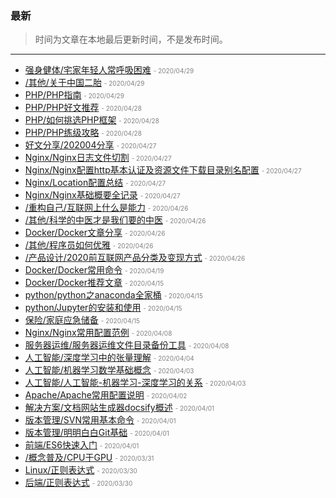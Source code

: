 ### 最新
> 时间为文章在本地最后更新时间，不是发布时间。
----
- [强身健体/宅家年轻人常呼吸困难](/生活健康/强身健体/宅家年轻人常呼吸困难.md)	<font color="grey" size=1> - 2020/04/29</font>
- [/其他/关于中国二胎](/其他/关于中国二胎.md)	<font color="grey" size=1> - 2020/04/29</font>
- [PHP/PHP指南](/互联网/PHP/PHP指南.md)	<font color="grey" size=1> - 2020/04/29</font>
- [PHP/PHP好文推荐](/互联网/PHP/PHP好文推荐.md)	<font color="grey" size=1> - 2020/04/28</font>
- [PHP/如何挑选PHP框架](/互联网/PHP/如何挑选PHP框架.md)	<font color="grey" size=1> - 2020/04/28</font>
- [PHP/PHP练级攻略](/互联网/PHP/PHP练级攻略.md)	<font color="grey" size=1> - 2020/04/28</font>
- [好文分享/202004分享](/记录/好文分享/202004分享.md)	<font color="grey" size=1> - 2020/04/27</font>
- [Nginx/Nginx日志文件切割](/互联网/服务器运维/Nginx/Nginx日志文件切割.md)	<font color="grey" size=1> - 2020/04/27</font>
- [Nginx/Nginx配置http基本认证及资源文件下载目录别名配置](/互联网/服务器运维/Nginx/Nginx配置http基本认证及资源文件下载目录别名配置.md)	<font color="grey" size=1> - 2020/04/27</font>
- [Nginx/Location配置总结](/互联网/服务器运维/Nginx/Location配置总结.md)	<font color="grey" size=1> - 2020/04/27</font>
- [Nginx/Nginx基础概要全记录](/互联网/服务器运维/Nginx/Nginx基础概要全记录.md)	<font color="grey" size=1> - 2020/04/27</font>
- [/重构自己/互联网上什么是能力](/重构自己/互联网上什么是能力.md)	<font color="grey" size=1> - 2020/04/26</font>
- [/其他/科学的中医才是我们要的中医](/其他/科学的中医才是我们要的中医.md)	<font color="grey" size=1> - 2020/04/26</font>
- [Docker/Docker文章分享](/互联网/服务器运维/Docker/Docker文章分享.md)	<font color="grey" size=1> - 2020/04/26</font>
- [/其他/程序员如何优雅](/其他/程序员如何优雅.md)	<font color="grey" size=1> - 2020/04/26</font>
- [/产品设计/2020前互联网产品分类及变现方式](/产品设计/2020前互联网产品分类及变现方式.md)	<font color="grey" size=1> - 2020/04/26</font>
- [Docker/Docker常用命令](/互联网/服务器运维/Docker/Docker常用命令.md)	<font color="grey" size=1> - 2020/04/19</font>
- [Docker/Docker推荐文章](/互联网/服务器运维/Docker/Docker推荐文章.md)	<font color="grey" size=1> - 2020/04/15</font>
- [python/python之anaconda全家桶](/互联网/python/python之anaconda全家桶.md)	<font color="grey" size=1> - 2020/04/15</font>
- [python/Jupyter的安装和使用](/互联网/python/Jupyter的安装和使用.md)	<font color="grey" size=1> - 2020/04/15</font>
- [保险/家庭应急储备](/生活健康/保险/家庭应急储备.md)	<font color="grey" size=1> - 2020/04/15</font>
- [Nginx/Nginx常用配置范例](/互联网/服务器运维/Nginx/Nginx常用配置范例.md)	<font color="grey" size=1> - 2020/04/08</font>
- [服务器运维/服务器运维文件目录备份工具](/互联网/服务器运维/服务器运维文件目录备份工具.md)	<font color="grey" size=1> - 2020/04/08</font>
- [人工智能/深度学习中的张量理解](/互联网/人工智能/深度学习中的张量理解.md)	<font color="grey" size=1> - 2020/04/04</font>
- [人工智能/机器学习数学基础概念](/互联网/人工智能/机器学习数学基础概念.md)	<font color="grey" size=1> - 2020/04/03</font>
- [人工智能/人工智能-机器学习-深度学习的关系](/互联网/人工智能/人工智能-机器学习-深度学习的关系.md)	<font color="grey" size=1> - 2020/04/03</font>
- [Apache/Apache常用配置说明](/互联网/服务器运维/Apache/Apache常用配置说明.md)	<font color="grey" size=1> - 2020/04/02</font>
- [解决方案/文档网站生成器docsify概述](/互联网/解决方案/文档网站生成器docsify概述.md)	<font color="grey" size=1> - 2020/04/01</font>
- [版本管理/SVN常用基本命令](/互联网/版本管理/SVN常用基本命令.md)	<font color="grey" size=1> - 2020/04/01</font>
- [版本管理/明明白白Git基础](/互联网/版本管理/明明白白Git基础.md)	<font color="grey" size=1> - 2020/04/01</font>
- [前端/ES6快速入门](/互联网/前端/ES6快速入门.md)	<font color="grey" size=1> - 2020/04/01</font>
- [/概念普及/CPU于GPU](/概念普及/CPU于GPU.md)	<font color="grey" size=1> - 2020/03/31</font>
- [Linux/正则表达式](/互联网/Linux/正则表达式.md)	<font color="grey" size=1> - 2020/03/30</font>
- [后端/正则表达式](/互联网/后端/正则表达式.md)	<font color="grey" size=1> - 2020/03/30</font>
